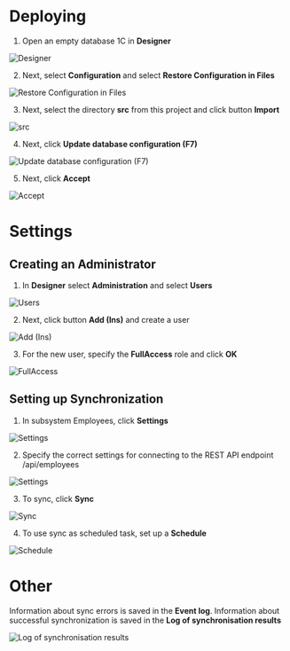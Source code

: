 # Deploying

1. Open an empty database 1C in **Designer**

![Designer](./img/1.png)

2. Next, select **Configuration** and select **Restore Configuration in Files**

![Restore Configuration in Files](./img/2.png)

3. Next, select the directory **src** from this project and click button **Import**

![src](./img/3.png)

4. Next, click **Update database configuration (F7)**

![Update database configuration (F7)](./img/4.png)

5. Next, click **Accept**

![Accept](./img/5.png)


# Settings

## Creating an Administrator

1. In **Designer** select **Administration** and select **Users**

![Users](./img/6.png)

2. Next, click button **Add (Ins)** and create a user

![Add (Ins)](./img/7.png)

3. For the new user, specify the **FullAccess** role and click **OK**

![FullAccess](./img/8.png)

## Setting up Synchronization

1. In subsystem Employees, click **Settings**

![Settings](./img/9.png)

2. Specify the correct settings for connecting to the REST API endpoint /api/employees

![Settings](./img/10.png)

3. To sync, click **Sync**

![Sync](./img/11.png)

4. To use sync as scheduled task, set up a **Schedule**

![Schedule](./img/12.png)


# Other

Information about sync errors is saved in the **Event log**.
Information about successful synchronization is saved in the **Log of synchronisation results**

![Log of synchronisation results](./img/13.png)
